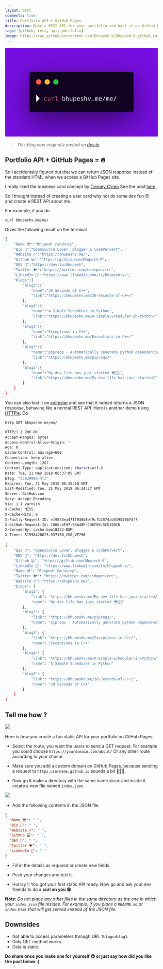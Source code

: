 ```yaml
---
layout: post
comments: true
title: Portfolio API + GitHub Pages
description: Make a REST API for your portfolio and host it on GitHub Pages
tags: [github, rest, api, portfolio]
image: https://raw.githubusercontent.com/Bhupesh-V/Bhupesh-V.github.io/master/images/blog6.png
---
```


![blog6](https://raw.githubusercontent.com/Bhupesh-V/Bhupesh-V.github.io/master/images/blog6.png)

> *This blog was originally posted on [dev.to](dev.to/bhupesh/portfolio-api-github-pages-21ag)*

## Portfolio API + GitHub Pages = 🔥

So I accidentally figured out that we can return JSON response instead of the standard HTML when we access a GitHub Pages site.

I really liked the business card concept by [Tierney Cyren](https://dev.to/bnb)
See the post [here](https://dev.to/wuz/setting-up-a-npx-username-card-1pip)

So I thought instead of creating a user card why not do some *dev* fun 😉 and create a REST API about me.

For example, if you do
```bash
curl bhupeshv.me/me/
```
Gives the following result on the terminal
```bash
{
    "Name 😎":"Bhupesh Varshney",
    "Bio 🤗":"OpenSource Lover, Blogger & CodePervert",
    "Website 🖱":"https://bhupeshv.me/",
    "Github 💻":"https://github.com/Bhupesh-V",
    "DEV 🦄":"https://dev.to/bhupesh",
    "Twitter 🐦":"https://twitter.com/codepervert",
    "LinkedIn 📎":"https://www.linkedin.com/in/bhupesh-v/",
    "blogs":{
        "blog5":{
            "name":"30 Seconds of C++",
            "link":"https://bhupeshv.me/30-Seconds-of-C++/"
        },
        "blog4":{
            "name":"A Simple Scheduler in Python",
            "link":"https://bhupeshv.me/A-Simple-Scheduler-in-Python/"
        },
        "blog3":{
            "name":"Exceptions in C++",
            "link":"https://bhupeshv.me/Exceptions-in-C++/"
        },
        "blog2":{
            "name":"pipreqs - Automatically generate python dependencies",
            "link":"https://bhupeshv.me/pipreqs/"
        },
        "blog1":{
            "name":"My dev life has just started 😎👩‍💻",
            "link":"https://bhupeshv.me/My-dev-life-has-just-started/"
        }
    }
}
```

You can also test it on [apitester](https://apitester.com/) and see that it indeed returns a JSON response, behaving like a normal REST API.
Here is another demo using [HTTPie](https://httpie.org/).
Do
```bash
http GET bhupeshv.me/me/
```

```bash
HTTP/1.1 200 OK
Accept-Ranges: bytes
Access-Control-Allow-Origin: *
Age: 0
Cache-Control: max-age=600
Connection: keep-alive
Content-Length: 1267
Content-Type: application/json; charset=utf-8
Date: Tue, 21 May 2019 06:37:05 GMT
ETag: "5ce3999b-4f3"
Expires: Tue, 21 May 2019 06:35:10 GMT
Last-Modified: Tue, 21 May 2019 06:24:27 GMT
Server: GitHub.com
Vary: Accept-Encoding
Via: 1.1 varnish
X-Cache: MISS
X-Cache-Hits: 0
X-Fastly-Request-ID: e19833ea471f930d8ef9cfb2574ab539530b7df7
X-GitHub-Request-Id: C806:4F97:95A48F:C36F69:5CE399C6
X-Served-By: cache-bom18223-BOM
X-Timer: S1558420625.037150,VS0,VE256

{
    "Bio 🤗": "OpenSource Lover, Blogger & CodePervert",
    "DEV 🦄": "https://dev.to/bhupesh",
    "Github 💻": "https://github.com/Bhupesh-V",
    "LinkedIn 📎": "https://www.linkedin.com/in/bhupesh-v/",
    "Name 😎": "Bhupesh Varshney",
    "Twitter 🐦": "https://twitter.com/codepervert",
    "Website 🖱": "https://bhupeshv.me/",
    "blogs": {
        "blog1": {
            "link": "https://bhupeshv.me/My-dev-life-has-just-started/",
            "name": "My dev life has just started 😎👩‍💻"
        },
        "blog2": {
            "link": "https://bhupeshv.me/pipreqs/",
            "name": "pipreqs - Automatically generate python dependencies"
        },
        "blog3": {
            "link": "https://bhupeshv.me/Exceptions-in-C++/",
            "name": "Exceptions in C++"
        },
        "blog4": {
            "link": "https://bhupeshv.me/A-Simple-Scheduler-in-Python/",
            "name": "A Simple Scheduler in Python"
        },
        "blog5": {
            "link": "https://bhupeshv.me/30-Seconds-of-C++/",
            "name": "30 Seconds of C++"
        }
    }
}
```

## Tell me how ?
![](https://media.giphy.com/media/kQOxxwjjuTB7O/giphy.gif)

Here is how you create a fun static API for your portfolio on GitHub Pages:

- Select the route, you want the users to send a GET request. For example you could choose `https://yourdomain.com/about/`
Or any other route according to your choice.

- Make sure you add a custom domain on GitHub Pages, because sending a request to `https.username.github.io` sounds a bit 🤷🏾‍♂️.

- Now go & make a directory with the same name `about`  and inside it create a new file named `index.json`.

![](https://drive.google.com/uc?export=view&id=1lolJ3T9kVwJLNnCnUxypijhMmuTvNqyx)

- Add the following contents in the JSON file.
```json
{
  "Name 😎": " ",
  "Bio 🤗": " ",
  "Website 🖱": " ",
  "Github 💻": " ",
  "DEV 🦄": " ",
  "Twitter 🐦": " ",
  "LinkedIn 📎": " "
}
```

- Fill in the details as required or create new fields.

- Push your changes and test it.

- Hurray !! You got your first static API ready.
Now go and ask your dev friends to do a **curl on you 😁**

**Note**: _Do not place any other files in the same directory as the one in which your `index.json` file resides.
For example, if you place a `README.md` or `index.html` that will get served instead of the JSON file_.

## Downsides
 - Not able to access parameters through URL `?blogs=blog1`.
 - Only GET method works.
 - Data is static.

**Do share once you make one for yourself 😋 or just say how did you like the post below :)**

